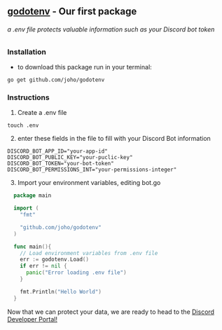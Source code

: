 

## [godotenv](https://pkg.go.dev/github.com/joho/godotenv@v1.5.1) - Our first package
  ###### a .env file protects valuable information such as your Discord bot token
  ### Installation
  - to download this package run in your terminal:
  ```
  go get github.com/joho/godotenv
  ```
  ### Instructions

1. Create a .env file
```
touch .env
```
2. enter these fields in the file to fill with your Discord Bot information
```
DISCORD_BOT_APP_ID="your-app-id"
DISCORD_BOT_PUBLIC_KEY="your-puclic-key"
DISCORD_BOT_TOKEN="your-bot-token"
DISCORD_BOT_PERMISSIONS_INT="your-permissions-integer"
```

3. Import your environment variables, editing bot.go
```go
  package main

  import (
    "fmt"

    "github.com/joho/godotenv"    
  )

  func main(){
    // Load environment variables from .env file
    err := godotenv.Load()
    if err != nil {
      panic("Error loading .env file")
    }

    fmt.Println("Hello World")
  }
  ```

Now that we can protect your data, we are ready to head to the [Discord Developer Portal!](https://discord.com/developers/docs/intro)


